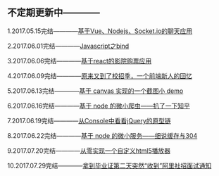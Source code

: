 ## 不定期更新中————

1.2017.05.15完结————[基于Vue、Nodejs、Socket.io的聊天应用](https://github.com/Aaaaaaaty/Blog/issues/2)

2.2017.06.01完结————[Javascript之bind](https://github.com/Aaaaaaaty/Blog/issues/1)

3.2017.06.06完结————[基于react的影院购票应用](https://github.com/Aaaaaaaty/Blog/issues/3)

4.2017.06.09完结————[原来又到了校招季，一个前端新人的回忆](https://github.com/Aaaaaaaty/Blog/issues/4)

5.2017.06.13完结————[基于 canvas 实现的一个截图小 demo](https://github.com/Aaaaaaaty/Blog/issues/5)

6.2017.06.16完结————[基于 node 的微小爬虫——扒了一下知乎](https://github.com/Aaaaaaaty/Blog/issues/6)

7.2017.06.19完结————[从Console中看看jQuery的原型链](https://github.com/Aaaaaaaty/Blog/issues/7)

8.2017.06.22完结————[基于 node 的微小服务——细说缓存与304](https://github.com/Aaaaaaaty/Blog/issues/8)

9.2017.07.20完结————[从零实现一个自定义html5播放器](https://github.com/Aaaaaaaty/Blog/issues/9)

10.2017.07.29完结————[拿到毕业证第二天突然“收到”阿里社招面试通知](https://github.com/Aaaaaaaty/Blog/issues/10)
